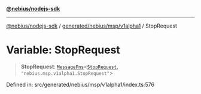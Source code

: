 [**@nebius/nodejs-sdk**](../../../../../README.md)

---

[@nebius/nodejs-sdk](../../../../../README.md) / [generated/nebius/msp/v1alpha1](../README.md) / StopRequest

# Variable: StopRequest

> **StopRequest**: [`MessageFns`](../../../../../runtime/protos/core/interfaces/MessageFns.md)\<[`StopRequest`](../interfaces/StopRequest.md), `"nebius.msp.v1alpha1.StopRequest"`\>

Defined in: src/generated/nebius/msp/v1alpha1/index.ts:576
